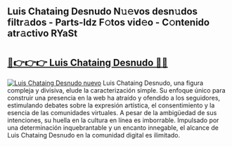 ## Luis Chataing Desnudo N𝚞𝚎vos desn𝚞dos filtr𝚊dos - Parts-ldz F𝚘tos vid𝚎o - C𝚘ntenido atr𝚊ctivo RYaSt

# <h2><a href="http://mb37pm.tromn.icu/?c=Luis+Chataing+Desnudo">🔗👉👉👉 Luis Chataing Desnudo 🔗🔗</a></h2>

[![Luis Chataing Desnudo nuevo](https://i.imgur.com/pEAQMta.gif)](http://mb37pm.tromn.icu/?c=Luis+Chataing+Desnudo)
Luis Chataing Desnudo, una figura compleja y divisiva, elude la caracterización simple. Su enfoque único para construir una presencia en la web ha atraído y ofendido a los seguidores, estimulando debates sobre la expresión artística, el consentimiento y la esencia de las comunidades virtuales. A pesar de la ambigüedad de sus intenciones, su huella en la cultura en línea es imborrable. Impulsado por una determinación inquebrantable y un encanto innegable, el alcance de Luis Chataing Desnudo en la comunidad digital es ilimitado.
